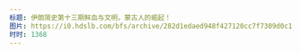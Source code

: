 ```yaml
---
标题: 伊朗简史第十三期鲜血与文明，蒙古人的崛起！
图片: https://i0.hdslb.com/bfs/archive/282d1edaed948f427120cc7f7309d0c1b4b87f27.jpg@480w_300h_1c_!web-space-channel-video.webp
时时: 1368
---
```

